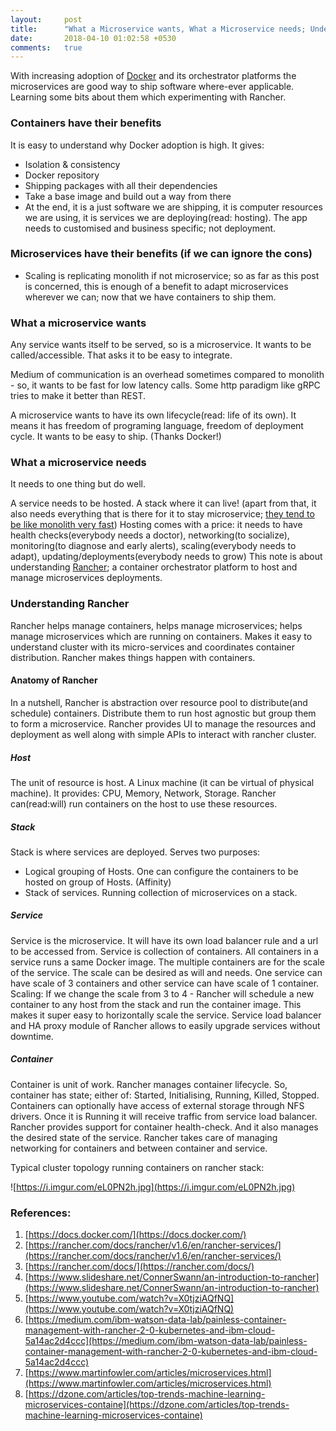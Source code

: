 ```yaml
---
layout:     post
title:      "What a Microservice wants, What a Microservice needs; Understanding Rancher"
date:       2018-04-10 01:02:58 +0530
comments:   true
---
```


With increasing adoption of [Docker](https://trends.google.com/trends/explore?date=all&q=docker) and its orchestrator platforms the microservices are good way to ship software where-ever applicable. Learning some bits about them which experimenting with Rancher.

### Containers have their benefits
It is easy to understand why Docker adoption is high. It gives:
- Isolation & consistency
- Docker repository
- Shipping packages with all their dependencies
- Take a base image and build out a way from there
- At the end, it is a just software we are shipping, it is computer resources we are using, it is services we are deploying(read: hosting). The app needs to customised and business specific; not deployment.

### Microservices have their benefits (if we can ignore the cons)
- Scaling is replicating monolith if not microservice; so as far as this post is concerned, this is enough of a benefit to adapt microservices wherever we can; now that we have containers to ship them.

### What a microservice wants
Any service wants itself to be served, so is a microservice. It wants to be called/accessible. That asks it to be easy to integrate.

Medium of communication is an overhead sometimes compared to monolith - so, it wants to be fast for low latency calls. Some http paradigm like gRPC tries to make it better than REST.

A microservice wants to have its own lifecycle(read: life of its own). It means it has freedom of programing language, freedom of deployment cycle. It wants to be easy to ship. (Thanks Docker!)

### What a microservice needs
It needs to one thing but do well.

A service needs to be hosted. A stack where it can live! (apart from that, it also needs everything that is there for it to stay microservice; [they tend to be like monolith very fast](https://www.youtube.com/watch?v=X0tjziAQfNQ))
Hosting comes with a price: it needs to have health checks(everybody needs a doctor), networking(to socialize), monitoring(to diagnose and early alerts), scaling(everybody needs to adapt), updating/deployments(everybody needs to grow)
This note is about understanding [Rancher](https://rancher.com/); a container orchestrator platform to host and manage microservices deployments.

### Understanding Rancher
Rancher helps manage containers, helps manage microservices; helps manage microservices which are running on containers. Makes it easy to understand cluster with its micro-services and coordinates container distribution. Rancher makes things happen with containers.

#### Anatomy of Rancher
In a nutshell, Rancher is abstraction over resource pool to distribute(and schedule) containers. Distribute them to run host agnostic but group them to form a microservice.
Rancher provides UI to manage the resources and deployment as well along with simple APIs to interact with rancher cluster.

##### Host
The unit of resource is host. A Linux machine (it can be virtual of physical machine).
It provides: CPU, Memory, Network, Storage.
Rancher can(read:will) run containers on the host to use these resources.

##### Stack
Stack is where services are deployed. Serves two purposes:
- Logical grouping of Hosts. One can configure the containers to be hosted on group of Hosts. (Affinity)
- Stack of services. Running collection of microservices on a stack.

##### Service
Service is the microservice. It will have its own load balancer rule and a url to be accessed from.
Service is collection of containers. All containers in a service runs a same Docker image. The multiple containers are for the scale of the service. The scale can be desired as will and needs. One service can have scale of 3 containers and other service can have scale of 1 container.
Scaling: If we change the scale from 3 to 4 - Rancher will schedule a new container to any host from the stack and run the container image. This makes it super easy to horizontally scale the service. Service load balancer and HA proxy module of Rancher allows to easily upgrade services without downtime.

##### Container
Container is unit of work. Rancher manages container lifecycle. So, container has state; either of: Started, Initialising, Running, Killed, Stopped.
Containers can optionally have access of external storage through NFS drivers.
Once it is Running it will receive traffic from service load balancer.
Rancher provides support for container health-check. And it also manages the desired state of the service. Rancher takes care of managing networking for containers and between container and service.

Typical cluster topology running containers on rancher stack: 

![https://i.imgur.com/eL0PN2h.jpg](https://i.imgur.com/eL0PN2h.jpg)

### References:
1. [https://docs.docker.com/](https://docs.docker.com/)
1. [https://rancher.com/docs/rancher/v1.6/en/rancher-services/](https://rancher.com/docs/rancher/v1.6/en/rancher-services/)
1. [https://rancher.com/docs/](https://rancher.com/docs/)
1. [https://www.slideshare.net/ConnerSwann/an-introduction-to-rancher](https://www.slideshare.net/ConnerSwann/an-introduction-to-rancher)
1. [https://www.youtube.com/watch?v=X0tjziAQfNQ](https://www.youtube.com/watch?v=X0tjziAQfNQ)
1. [https://medium.com/ibm-watson-data-lab/painless-container-management-with-rancher-2-0-kubernetes-and-ibm-cloud-5a14ac2d4ccc](https://medium.com/ibm-watson-data-lab/painless-container-management-with-rancher-2-0-kubernetes-and-ibm-cloud-5a14ac2d4ccc)
1. [https://www.martinfowler.com/articles/microservices.html](https://www.martinfowler.com/articles/microservices.html)
1. [https://dzone.com/articles/top-trends-machine-learning-microservices-containe](https://dzone.com/articles/top-trends-machine-learning-microservices-containe)
